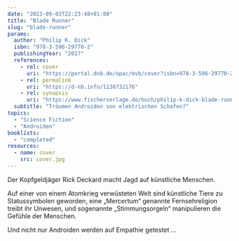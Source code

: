 ```yaml
---
date: "2023-09-03T22:23:48+01:00"
title: "Blade Runner"
slug: "blade-runner"
params:
  author: "Philip K. Dick"
  isbn: "978-3-596-29770-2"
  publishingYear: "2017"
  references:
    - rel: cover
      uri: "https://portal.dnb.de/opac/mvb/cover?isbn=978-3-596-29770-2"
    - rel: permalink
      uri: "https://d-nb.info/1138732176"
    - rel: synopsis
      uri: "https://www.fischerverlage.de/buch/philip-k-dick-blade-runner-9783596297702"
  subtitle: "Träumen Androiden von elektrischen Schafen?"
topics:
  - "Science Fiction"
  - "Androiden"
booklists:
  - "completed"
resources:
  - name: cover
    src: cover.jpg
---
```

Der Kopfgeldjäger Rick Deckard macht Jagd auf künstliche Menschen.

Auf einer von einem Atomkrieg verwüsteten Welt sind künstliche Tiere zu 
Statussymbolen geworden, eine „Mercertum“ genannte Fernsehreligion treibt ihr 
Unwesen, und sogenannte „Stimmungsorgeln“ manipulieren die Gefühle der Menschen.

Und nicht nur Androiden werden auf Empathie getestet ...